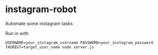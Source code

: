 # instagram-robot

Automate some instagram tasks

Run in with

```
USERNAME=your_instagram_username PASSWORD=your_instagram_password TAGREGT=target_user_name node server.js
```

